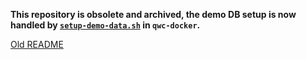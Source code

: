 **This repository is obsolete and archived, the demo DB setup is now handled by [`setup-demo-data.sh`](https://github.com/qwc-services/qwc-docker/blob/master/volumes/demo-data/setup-demo-data.sh) in `qwc-docker`.**

[Old README](README.old.md)

